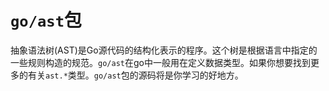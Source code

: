 # `go/ast`包

抽象语法树(AST)是Go源代码的结构化表示的程序。这个树是根据语言中指定的一些规则构造的规范。`go/ast`在go中一般用在定义数据类型。如果你想要找到更多的有关`ast.*`类型。`go/ast`包的源码将是你学习的好地方。